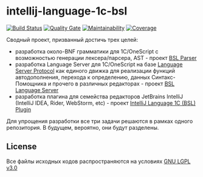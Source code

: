 # intellij-language-1c-bsl

[![Build Status](https://travis-ci.org/1c-syntax/intellij-language-1c-bsl.svg?branch=master)](https://travis-ci.org/1c-syntax/intellij-language-1c-bsl)
[![Quality Gate](https://sonarcloud.io/api/project_badges/measure?project=1c-syntax_intellij-language-1c-bsl&metric=alert_status)](https://sonarcloud.io/dashboard?id=1c-syntax_intellij-language-1c-bsl)
[![Maintainability](https://sonarcloud.io/api/project_badges/measure?project=1c-syntax_intellij-language-1c-bsl&metric=sqale_rating)](https://sonarcloud.io/dashboard?id=1c-syntax_intellij-language-1c-bsl)
[![Coverage](https://sonarcloud.io/api/project_badges/measure?project=1c-syntax_intellij-language-1c-bsl&metric=coverage)](https://sonarcloud.io/dashboard?id=1c-syntax_intellij-language-1c-bsl)

Сводный проект, призванный достичь трех целей:

* разработка около-BNF грамматики для 1С/OneScript с возможностью генерации лексера/парсера, AST - проект [BSL Parser](./bslparser)
* разработка Language Server для 1С/OneScript на базе [Language Server Protocol](https://microsoft.github.io/language-server-protocol/) как единого движка для реализации функций автодополнения, перехода к определению, данных Синтакс-Помощника и прочего в различных редакторах - проект [BSL Language Server](./languageserver)
* разработка плагина для семейства редакторов JetBrains IntelliJ (IntelliJ IDEA, Rider, WebStorm, etc) - проект [IntelliJ Language 1C (BSL) Plugin](./intellij-bsl)

Для упрощения разработки все три задачи решаются в рамках одного репозитория. В будущем, вероятно, они будут разделены.

## License

Все файлы исходных кодов распространяются на условиях [GNU LGPL v3.0](./COPYING.LESSER.md)
